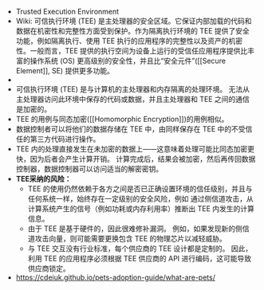 - Trusted Execution Environment
- Wiki: 可信执行环境 (TEE) 是主处理器的安全区域。它保证内部加载的代码和数据在机密性和完整性方面受到保护。作为隔离执行环境的 TEE 提供了安全功能，例如隔离执行、使用 TEE 执行的应用程序的完整性以及资产的机密性。一般而言，TEE 提供的执行空间为设备上运行的受信任应用程序提供比丰富的操作系统 (OS) 更高级别的安全性，并且比“安全元件”([[Secure Element]], SE) 提供更多功能。
-
- 可信执行环境 (TEE) 是与计算机的主处理器和内存隔离的处理环境。 无法从主处理器访问此环境中保存的代码或数据，并且主处理器和 TEE 之间的通信是加密的。
- TEE 的用例与同态加密([[Homomorphic Encryption]])的用例相似。
- 数据控制者可以将他们的数据存储在 TEE 中，由同样保存在 TEE 中的不受信任的第三方代码进行操作。
- TEE 内的处理直接发生在未加密的数据上——这意味着处理可能比同态加密更快，因为后者会产生计算开销。 计算完成后，结果会被加密，然后再传回数据控制器，数据控制器可以访问适当的解密密钥。
- **TEE采纳的风险：**
	- TEE 的使用仍然依赖于各方之间是否已正确设置环境的信任级别，并且与任何系统一样，始终存在一定级别的安全风险，例如 通过侧信道攻击，从计算系统产生的信号（例如功耗或内存利用率）推断出 TEE 内发生的计算信息。
	- 由于 TEE 是基于硬件的，因此很难修补漏洞。 例如，如果发现新的侧信道攻击向量，则可能需要更换包含 TEE 的物理芯片以减轻威胁。
	- 与 TEE 交互没有行业标准，每个供应商的 TEE 设计都是定制的。 因此，利用 TEE 的应用程序必须根据 TEE 供应商的 API 进行编码，这可能导致供应商锁定。
- https://cdeiuk.github.io/pets-adoption-guide/what-are-pets/